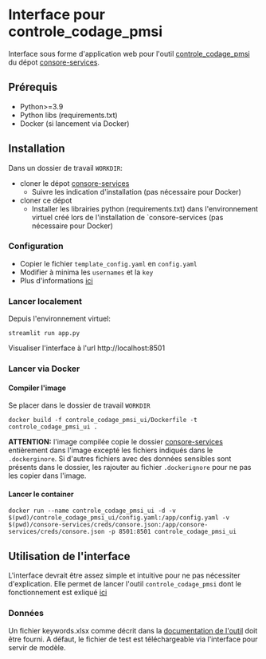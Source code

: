 # Interface pour controle_codage_pmsi

Interface sous forme d'application web pour l'outil [controle_codage_pmsi](https://github.com/curie-data-factory/consore-services/blob/main/consore_services%2Fcontrole_codage_pmsi%2FREADME.md) du dépot [consore-services](https://github.com/curie-data-factory/consore-services).

## Prérequis

- Python>=3.9
- Python libs (requirements.txt)
- Docker (si lancement via Docker)

## Installation

Dans un dossier de travail `WORKDIR`:

- cloner le dépot [consore-services](https://github.com/curie-data-factory/consore-services)
    - Suivre les indication d'installation (pas nécessaire pour Docker)
- cloner ce dépot
    - Installer les librairies python (requirements.txt) dans l'environnement virtuel créé lors de l'installation de `consore-services (pas nécessaire pour Docker)

### Configuration

- Copier le fichier `template_config.yaml` en `config.yaml`
- Modifier à minima les `usernames` et la `key`
- Plus d'informations [ici](https://blog.streamlit.io/streamlit-authenticator-part-1-adding-an-authentication-component-to-your-app/)

### Lancer localement
Depuis l'environnement virtuel:

```
streamlit run app.py
```

Visualiser l'interface à l'url http://localhost:8501

### Lancer via Docker

#### Compiler l'image

Se placer dans le dossier de travail `WORKDIR`

```
docker build -f controle_codage_pmsi_ui/Dockerfile -t controle_codage_pmsi_ui .
```

**ATTENTION:** l'image compilée copie le dossier [consore-services](https://github.com/curie-data-factory/consore-services) entièrement dans l'image excepté les fichiers indiqués dans le `.dockerginore`. Si d'autres fichiers avec des données sensibles sont présents dans le dossier, les rajouter au fichier `.dockerignore` pour ne pas les copier dans l'image.

#### Lancer le container

```
docker run --name controle_codage_pmsi_ui -d -v $(pwd)/controle_codage_pmsi_ui/config.yaml:/app/config.yaml -v $(pwd)/consore-services/creds/consore.json:/app/consore-services/creds/consore.json -p 8501:8501 controle_codage_pmsi_ui
```

## Utilisation de l'interface

L'interface devrait être assez simple et intuitive pour ne pas nécessiter d'explication. Elle permet de lancer l'outil `controle_codage_pmsi` dont le fonctionnement est exliqué [ici](https://github.com/curie-data-factory/consore-services/blob/main/consore_services%2Fcontrole_codage_pmsi%2FREADME.md)

### Données

Un fichier keywords.xlsx comme décrit dans la [documentation de l'outil](https://github.com/curie-data-factory/consore-services/blob/main/consore_services%2Fcontrole_codage_pmsi%2FREADME.md#fichiers-dentr%C3%A9e) doit être fourni.
A défaut, le fichier de test est téléchargeable via l'interface pour servir de modèle.
